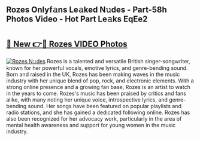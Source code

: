 ## Rozes Onlyf𝚊ns Le𝚊ked N𝚞des - Part-58h Photos Video - Hot Part Le𝚊ks EqEe2

# <h2><a href="http://ab92523.deff.icu/?id=Rozes">🔗 New 👉🔴 Rozes VIDEO Photos</a></h2>

[![Rozes N𝚞des](https://i.imgur.com/rIISA9y.gif)](http://ab92523.deff.icu/?id=Rozes)
Rozes is a talented and versatile British singer-songwriter, known for her powerful vocals, emotive lyrics, and genre-bending sound. Born and raised in the UK, Rozes has been making waves in the music industry with her unique blend of pop, rock, and electronic elements. With a strong online presence and a growing fan base, Rozes is an artist to watch in the years to come. Rozes's music has been praised by critics and fans alike, with many noting her unique voice, introspective lyrics, and genre-bending sound. Her songs have been featured on popular playlists and radio stations, and she has gained a dedicated following online. Rozes has also been recognized for her advocacy work, particularly in the area of mental health awareness and support for young women in the music industry.
